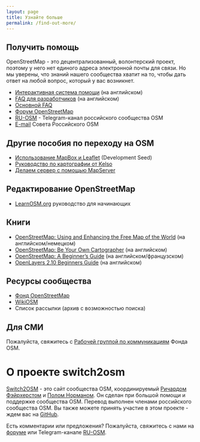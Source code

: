 ```yaml
---
layout: page
title: Узнайте больше
permalink: /find-out-more/
---
```


## Получить помощь

OpenStreetMap - это децентрализованный, волонтерский проект, поэтому у него нет единого адреса электронной почты для связи. Но мы уверены, что знаний нашего сообщества хватит на то, чтобы дать ответ на любой вопрос, который у вас возникнет.

* [Интерактивная система помощи](http://help.openstreetmap.org/) (на английском)
* [FAQ для разработчиков](http://wiki.openstreetmap.org/wiki/Developer_FAQ) (на английском)
* [Основной FAQ](http://wiki.openstreetmap.org/wiki/FAQ)
* [Форум OpenStreetMap](https://forum.openstreetmap.org/)
* [RU-OSM](https://t.me/ruosm) - Telegram-канал российского сообщества OSM
* [E-mail](mailto:board@openstreetmap.ru) Совета Российского OSM

## Другие пособия по переходу на OSM
* [Использование MapBox и Leaflet](http://developmentseed.org/blog/2012/jan/12/open-source-with-leaflet-and-mapbox/) (Development Seed)
* [Руководство по картографии от Kelso](https://github.com/nvkelso/geo-how-to/wiki)
* [Делаем сервер с помощью MapServer](http://trac.osgeo.org/mapserver/wiki/RenderingOsmDataUbuntu)

## Редактирование OpenStreetMap
* [LearnOSM.org](https://learnosm.org/ru/) руководство для начинающих

## Книги
* [OpenStreetMap: Using and Enhancing the Free Map of the World](http://openstreetmap.info/) (на английском/немецком)
* [OpenStreetMap: Be Your Own Cartographer](https://www.packtpub.com/openstreetmap/book) (на английском)
* [OpenStreetMap: A Beginner’s Guide](http://en.flossmanuals.net/openstreetmap/) (на английском/французском)
* [OpenLayers 2.10 Beginners Guide](https://www.packtpub.com/openlayers-2-1-javascript-web-mapping-library-beginners-guide/book) (на английском)

## Ресурсы сообщества
* [Фонд OpenStreetMap](https://wiki.osmfoundation.org/wiki/Main_Page)
* [WikiOSM](https://wiki.openstreetmap.org/wiki/Main_Page)
* Список рассылки (архив с возможностью поиска)

## Для СМИ
Пожалуйста, свяжитесь с [Рабочей группой по коммуникациям](https://wiki.osmfoundation.org/wiki/Communication_Working_Group) Фонда OSM.

# О проекте switch2osm
[Switch2OSM](https://switch2osm.org/) - это сайт сообщества OSM, координируемый [Ричардом Фэйрхерстом](http://www.systemed.net/) и [Полом Норманом](http://www.paulnorman.ca/). Он сделан при большой помощи и поддержке сообщества OSM. Перевод выполнен членами российского сообщества OSM. Вы также можете принять участие в этом проекте - ждем вас на [GitHub](https://github.com/Silka123/switch2osm.github.io).

Есть комментарии или предложения? Пожалуйста, свяжитесь с нами на [форуме](https://forum.openstreetmap.org/) или Telegram-канале [RU-OSM](https://t.me/ruosm).
